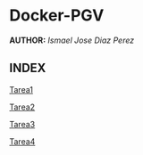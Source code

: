 # Docker-PGV

__AUTHOR:__ _Ismael Jose Diaz Perez_

## INDEX

[Tarea1](./Tarea1/README.md)

[Tarea2](./Tarea2/README.md)

[Tarea3](./Tarea3/README.md)

[Tarea4](./Tarea4/README.md)
